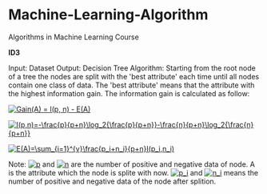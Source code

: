 # Machine-Learning-Algorithm
Algorithms in Machine Learning Course

**ID3**

Input: Dataset
Output: Decision Tree
Algorithm: Starting from the root node of a tree the nodes are split with the 'best attribute' each time until all nodes contain one class of data.
The 'best attribute' means that the attribute with the highest information gain. The information gain is calculated as follow:

<a href="https://www.codecogs.com/eqnedit.php?latex=Gain(A)&space;=&space;I(p,&space;n)&space;-&space;E(A)" target="_blank"><img src="https://latex.codecogs.com/gif.latex?Gain(A)&space;=&space;I(p,&space;n)&space;-&space;E(A)" title="Gain(A) = I(p, n) - E(A)" /></a>

<a href="https://www.codecogs.com/eqnedit.php?latex=I(p,n)=-\frac{p}{p&plus;n}\log_2{\frac{p}{p&plus;n}}-\frac{n}{p&plus;n}\log_2{\frac{n}{p&plus;n}}" target="_blank"><img src="https://latex.codecogs.com/gif.latex?I(p,n)=-\frac{p}{p&plus;n}\log_2{\frac{p}{p&plus;n}}-\frac{n}{p&plus;n}\log_2{\frac{n}{p&plus;n}}" title="I(p,n)=-\frac{p}{p+n}\log_2{\frac{p}{p+n}}-\frac{n}{p+n}\log_2{\frac{n}{p+n}}" /></a>

<a href="https://www.codecogs.com/eqnedit.php?latex=E(A)=\sum_{i=1}^{v}\frac{p_i&plus;n_i}{p&plus;n}I(p_i,n_i)" target="_blank"><img src="https://latex.codecogs.com/gif.latex?E(A)=\sum_{i=1}^{v}\frac{p_i&plus;n_i}{p&plus;n}I(p_i,n_i)" title="E(A)=\sum_{i=1}^{v}\frac{p_i+n_i}{p+n}I(p_i,n_i)" /></a>

Note: <a href="https://www.codecogs.com/eqnedit.php?latex=p" target="_blank"><img src="https://latex.codecogs.com/gif.latex?p" title="p" /></a> and <a href="https://www.codecogs.com/eqnedit.php?latex=n" target="_blank"><img src="https://latex.codecogs.com/gif.latex?n" title="n" /></a> are the number of positive and negative data of node. A is the attribute which the node is splite with now. <a href="https://www.codecogs.com/eqnedit.php?latex=p_i" target="_blank"><img src="https://latex.codecogs.com/gif.latex?p_i" title="p_i" /></a> and <a href="https://www.codecogs.com/eqnedit.php?latex=n_i" target="_blank"><img src="https://latex.codecogs.com/gif.latex?n_i" title="n_i" /></a> means the number of positive and negative data of the node after splition.
